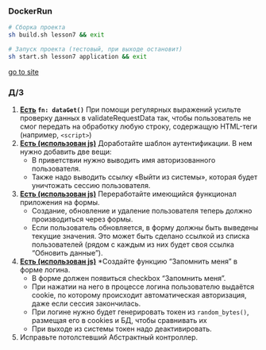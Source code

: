 ### DockerRun

```sh
# Сборка проекта
sh build.sh lesson7 && exit
```

```bash
# Запуск проекта (тестовый, при выходе остановит)
sh start.sh lesson7 application && exit
```

[go to site](http://mysite.local:81)

### Д/З

1. **[Есть](app/src/Controllers/BaseController.php) `fn: dataGet()`** При помощи регулярных выражений усильте проверку данных в validateRequestData так, чтобы пользователь не смог
   передать на обработку любую строку, содержащую HTML-теги (например, `<script>`)
2. **[Есть (использован js)](app/src/Views/content/users/index.twig)** Доработайте шаблон аутентификации. В нем нужно добавить две вещи:
    - В приветствии нужно выводить имя авторизованного пользователя.
    - Также надо выводить ссылку «Выйти из системы», которая будет уничтожать сессию пользователя.
3. **[Есть (использован js)](app/src/Views/content/users/index.twig)** Переработайте имеющийся функционал приложения на формы.
    - Создание, обновление и удаление пользователя теперь должно производиться через формы.
    - Если пользователь обновляется, в форму должны быть выведены текущие значения. Это может быть сделано ссылкой из
      списка пользователей (рядом с каждым из них будет своя ссылка “Обновить данные”).
4. **[Есть (использован js)](app/src/Views/content/users/index.twig)** *Создайте функцию “Запомнить меня” в форме логина.
    - В форме должен появиться checkbox “Запомнить меня”.
    - При нажатии на него в процессе логина пользователю выдаётся cookie, по которому происходит автоматическая
      авторизация, даже если сессия закончилась.
    - При логине нужно будет генерировать токен из `random_bytes()`, размещая его в cookies и БД, чтобы сравнивать их
    - При выходе из системы токен надо деактивировать.
5. Исправьте потолстевший Абстрактный контроллер.
